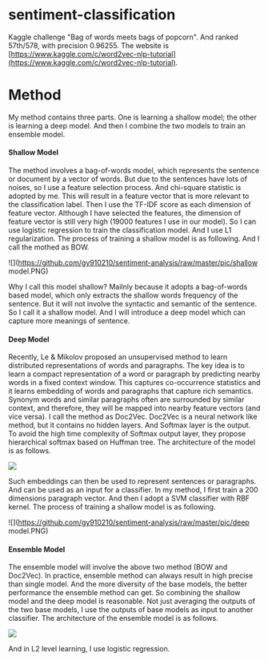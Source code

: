 # sentiment-classification
Kaggle challenge "Bag of words meets bags of popcorn". And ranked 57th/578, with precision 0.96255.
The website is [https://www.kaggle.com/c/word2vec-nlp-tutorial](https://www.kaggle.com/c/word2vec-nlp-tutorial).

# Method
My method contains three parts. One is learning a shallow model; the other is learning a deep model. And then I combine the two models to train an ensemble model. 

#### Shallow Model
The method involves a bag-of-words model, which represents the sentence or document by a vector of words. But due to the sentences have lots of noises, so I use a feature selection process. And chi-square statistic is adopted by me. This will result in a feature vector that is more relevant to the classification label. Then I use the TF-IDF score as each dimension of feature vector. Although I have selected the features, the dimension of feature vector is still very high (19000 features I use in our model). So I can use logistic regression to train the classification model. And I use L1 regularization. The process of training a shallow model is as following. And I call the mothed as BOW.

![](https://github.com/gy910210/sentiment-analysis/raw/master/pic/shallow model.PNG)

Why I call this model shallow? MaiInly because it adopts a bag-of-words based model, which only extracts the shallow words frequency of the sentence. But it will not involve the syntactic and semantic of the sentence. So I call it a shallow model. And I will introduce a deep model which can capture more meanings of sentence.

#### Deep Model
Recently, Le & Mikolov proposed an unsupervised method to learn distributed representations of words and paragraphs. The key idea is to learn a compact representation of a word or paragraph by predicting nearby words in a fixed context window. This captures co-occurrence statistics and it learns embedding of words and paragraphs that capture rich semantics. Synonym words and similar paragraphs often are surrounded by similar context, and therefore, they will be mapped into nearby feature vectors (and vice versa). I call the method as Doc2Vec. Doc2Vec is a neural network like method, but it contains no hidden layers. And Softmax layer is the output. To avoid the high time complexity of Softmax output layer, they propose hierarchical softmax based on Huffman tree. The architecture of the model is as follows.

![](https://github.com/gy910210/sentiment-analysis/raw/master/pic/doc2vec.PNG)

Such embeddings can then be used to represent sentences or paragraphs. And can be used as an input for a classifier. In my method, I first train a 200 dimensions paragraph vector. And then I adopt a SVM classifier with RBF kernel.
The process of training a shallow model is as following.

![](https://github.com/gy910210/sentiment-analysis/raw/master/pic/deep model.PNG)

#### Ensemble Model
The ensemble model will involve the above two method (BOW and Doc2Vec). In practice, ensemble method can always result in high precise than single model. And the more diversity of the base models, the better performance the ensemble method can get. So combining the shallow model and the deep model is reasonable. Not just averaging the outputs of the two base models, I use the outputs of base models as input to another classifier. The architecture of the ensemble model is as follows.

![](https://github.com/gy910210/sentiment-analysis/raw/master/pic/ensemble.PNG)

And in L2 level learning, I use logistic regression.

